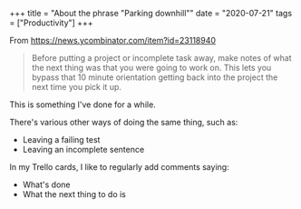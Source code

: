+++
title = "About the phrase \"Parking downhill\""
date = "2020-07-21"
tags = ["Productivity"]
+++

From https://news.ycombinator.com/item?id=23118940

> Before putting a project or incomplete task away, make notes of what the next
> thing was that you were going to work on. This lets you bypass that 10 minute
> orientation getting back into the project the next time you pick it up.

This is something I've done for a while. 

There's various other ways of doing the same thing, such as:

- Leaving a failing test
- Leaving an incomplete sentence

In my Trello cards, I like to regularly add comments saying:

- What's done
- What the next thing to do is
